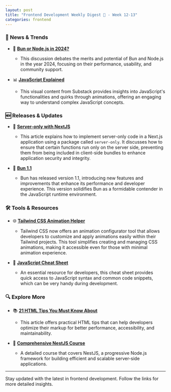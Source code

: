 ```yaml
---
layout: post
title: "Frontend Development Weekly Digest 🗻 - Week 12-13"
categories: frontend
---
```


### 📢 News & Trends

- 💬 **[Bun or Node.js in 2024?](https://dev.to/vedansh0412/bun-or-nodejs-in-2024-6e3)**

  - This discussion debates the merits and potential of Bun and Node.js in the year 2024, focusing on their performance, usability, and community support.

- 📊 **[JavaScript Explained](https://substackcdn.com/image/fetch/w_1456,c_limit,f_webp,q_auto:good,fl_lossy/https%3A%2F%2Fsubstack-post-media.s3.amazonaws.com%2Fpublic%2Fimages%2Fc297bae5-67e2-4d8c-a020-162ea437c11c_1280x1664.gif)**

  - This visual content from Substack provides insights into JavaScript's functionalities and quirks through animations, offering an engaging way to understand complex JavaScript concepts.

### 🆕 Releases & Updates

- 🚀 **[Server-only with NextJS](https://www.builder.io/blog/server-only-next-app-router)**

  - This article explains how to implement server-only code in a Next.js application using a package called `server-only`. It discusses how to ensure that certain functions run only on the server side, preventing them from being included in client-side bundles to enhance application security and integrity.

- 🎨 **[Bun 1.1](https://bun.sh/blog/bun-v1.1)**

  - Bun has released version 1.1, introducing new features and improvements that enhance its performance and developer experience. This version solidifies Bun as a formidable contender in the JavaScript runtime environment.

### 🛠 Tools & Resources

- 🌐 **[Tailwind CSS Animation Helper](https://www.tailwindcss-animated.com/configurator.html)**

  - Tailwind CSS now offers an animation configurator tool that allows developers to customize and apply animations easily within their Tailwind projects. This tool simplifies creating and managing CSS animations, making it accessible even for those with minimal animation experience.

- 📝 **[JavaScript Cheat Sheet](https://htmlcheatsheet.com/js/)**

  - An essential resource for developers, this cheat sheet provides quick access to JavaScript syntax and common code snippets, which can be very handy during development.

### 🔍 Explore More

- 📚 **[21 HTML Tips You Must Know About](https://dev.to/devshefali/21-html-tips-you-must-know-about-55j7)**

  - This article offers practical HTML tips that can help developers optimize their markup for better performance, accessibility, and maintainability.

- 📖 **[Comprehensive NestJS Course](https://www.freecodecamp.org/news/comprehensive-nestjs-course/)**

  - A detailed course that covers NestJS, a progressive Node.js framework for building efficient and scalable server-side applications.

---

Stay updated with the latest in frontend development. Follow the links for more detailed insights.
